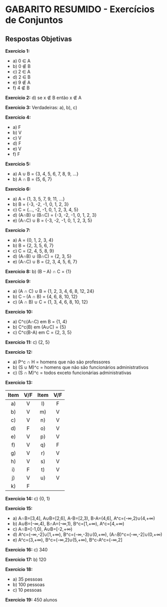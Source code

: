 # GABARITO RESUMIDO - Exercícios de Conjuntos

## Respostas Objetivas

**Exercício 1:**
- a) 0 ∈ A
- b) 0 ∉ B  
- c) 2 ∈ A
- d) 2 ∈ B
- e) 9 ∉ A
- f) 4 ∉ B

**Exercício 2:** d) se x ∉ B então x ∉ A

**Exercício 3:** Verdadeiras: a), b), c)

**Exercício 4:**
- a) F
- b) V  
- c) V
- d) F
- e) V
- f) F

**Exercício 5:**
- a) A ∪ B = {3, 4, 5, 6, 7, 8, 9, ...}
- b) A ∩ B = {5, 6, 7}

**Exercício 6:**
- a) A = {1, 3, 5, 7, 9, 11, ...}
- b) B = {-3, -2, -1, 0, 1, 2, 3}
- c) C = {..., -2, -1, 0, 1, 2, 3, 4, 5}
- d) (A∩B) ∪ (B∩C) = {-3, -2, -1, 0, 1, 2, 3}
- e) (A∩C) ∪ B = {-3, -2, -1, 0, 1, 2, 3, 5}

**Exercício 7:**
- a) A = {0, 1, 2, 3, 4}
- b) B = {2, 3, 5, 6, 7}
- c) C = {2, 4, 5, 8, 9}
- d) (A∩B) ∪ (B∩C) = {2, 3, 5}
- e) (A∩C) ∪ B = {2, 3, 4, 5, 6, 7}

**Exercício 8:** b) (B – A) ∩ C = {1}

**Exercício 9:**
- a) (A ∩ C) ∪ B = {1, 2, 3, 4, 6, 8, 12, 24}
- b) C – (A ∩ B) = {4, 6, 8, 10, 12}
- c) (A ∩ B) ∪ C = {1, 3, 4, 6, 8, 10, 12}

**Exercício 10:**
- a) C^c(A∩C) em B = {1, 4}
- b) C^c(B) em (A∪C) = {5}
- c) C^c(B-A) em C = {2, 3, 5}

**Exercício 11:** c) {2, 5}

**Exercício 12:**
- a) P^c ∩ H = homens que não são professores
- b) (S ∪ M)^c = homens que não são funcionários administrativos
- c) (S ∩ M)^c = todos exceto funcionárias administrativas

**Exercício 13:**

| Item  | V/F | Item  | V/F |
|:-----:|:---:|:-----:|:---:|
| a)    | V   | l)    | F   |
| b)    | V   | m)    | V   |
| c)    | V   | n)    | V   |
| d)    | F   | o)    | V   |
| e)    | V   | p)    | V   |
| f)    | V   | q)    | F   |
| g)    | V   | r)    | V   |
| h)    | V   | s)    | V   |
| i)    | F   | t)    | V   |
| j)    | V   | u)    | V   |
| k)    | F   |       |     |

**Exercício 14:** c) {0, 1}

**Exercício 15:**
- a) A∩B=[3,4], A∪B=[2,6], A-B=[2,3), B-A=(4,6], A^c=(-∞,2)∪(4,+∞)
- b) A∪B=(-∞,4), B∩A=(-∞,1), B^c=[1,+∞), A^c=[4,+∞)
- c) A∩B=[-1,0), A∪B=[-2,+∞)
- d) A^c=(-∞,-2]∪[1,+∞), B^c=(-∞,-3)∪(0,+∞), (A∩B)^c=(-∞,-2]∪(0,+∞)
- e) A^c=(3,+∞), B^c=(-∞,2]∪(5,+∞), B^c-A^c=(-∞,2]

**Exercício 16:** c) 340

**Exercício 17:** b) 120

**Exercício 18:**
- a) 35 pessoas
- b) 100 pessoas  
- c) 10 pessoas

**Exercício 19:** 450 alunos
